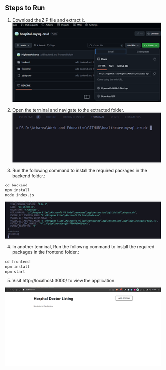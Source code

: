 ## Steps to Run

1. Download the ZIP file and extract it.
![alt text]({460DB47A-61C8-4DDA-9DC0-9B64317ACABE}.png)

2. Open the terminal and navigate to the extracted folder.
![alt text]({CD0F7CB5-E017-4E20-A644-93DCD9CF46C0}.png)

3. Run the following command to install the required packages in the backend folder.:

```
cd backend
npm install
node index.js
```

![alt text]({7C4C9C9F-9264-40BC-9090-8BE2624EA1F6}.png)

4. In another terminal, Run the following command to install the required packages in the frontend folder.:

```
cd frontend
npm install
npm start
```

5. Visit http://localhost:3000/ to view the application.

![alt text]({5D5CF294-8FF8-4529-8883-3D1C53B98AFC}.png)
